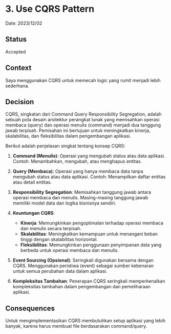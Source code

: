 # 3. Use CQRS Pattern

Date: 2023/12/02

## Status

Accepted

## Context

Saya menggunakan CQRS untuk memecah logic yang rumit menjadi lebih sederhana.

## Decision

CQRS, singkatan dari Command Query Responsibility Segregation, adalah sebuah pola desain arsitektur perangkat lunak yang memisahkan operasi membaca (query) dan operasi menulis (command) menjadi dua tanggung jawab terpisah. Pemisahan ini bertujuan untuk meningkatkan kinerja, skalabilitas, dan fleksibilitas dalam pengembangan aplikasi.

Berikut adalah penjelasan singkat tentang konsep CQRS:

1. **Command (Menulis)**:
Operasi yang mengubah status atau data aplikasi.
Contoh: Menambahkan, mengubah, atau menghapus entitas.

1. **Query (Membaca)**:
Operasi yang hanya membaca data tanpa mengubah status atau data aplikasi.
Contoh: Menampilkan daftar entitas atau detail entitas.

1. **Responsibility Segregation**:
Memisahkan tanggung jawab antara operasi membaca dan menulis.
Masing-masing tanggung jawab memiliki model data dan logika bisnisnya sendiri.

1. **Keuntungan CQRS**:
    - **Kinerja**: Memungkinkan pengoptimalan terhadap operasi membaca dan menulis secara terpisah.
    - **Skalabilitas**: Meningkatkan kemampuan untuk menangani beban tinggi dengan skalabilitas horizontal.
    - **Fleksibilitas**: Memungkinkan penggunaan penyimpanan data yang berbeda untuk operasi membaca dan menulis.

1. **Event Sourcing (Opsional)**:
Seringkali digunakan bersama dengan CQRS.
Menggunakan peristiwa (event) sebagai sumber kebenaran untuk semua perubahan data dalam aplikasi.

1. **Kompleksitas Tambahan**:
Penerapan CQRS seringkali memperkenalkan kompleksitas tambahan dalam pengembangan dan pemeliharaan aplikasi.

## Consequences

Untuk mengimplementasikan CQRS membutuhkan setup aplikasi yang lebih banyak, karena harus membuat file berdasarakan command/query.
